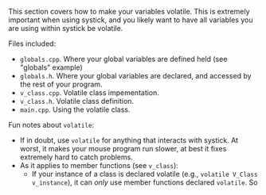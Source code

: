 This section covers how to make your variables volatile. This is extremely important when using systick, and you likely want to have all variables you are using within systick be volatile.

Files included:
* `globals.cpp`. Where your global variables are defined held (see "globals" example)
* `globals.h`.  Where your global variables are declared, and accessed by the rest of your program.
* `v_class.cpp`. Volatile class impementation.
* `v_class.h`. Volatile class definition.
* `main.cpp`. Using the volatile class.

Fun notes about `volatile`:
* If in doubt, use `volatile` for anything that interacts with systick. At worst, it makes your mouse program run slower, at best it fixes extremely hard to catch problems.
* As it applies to member functions (see `v_class`):
    - If your instance of a class is declared volatile (e.g., `volatile V_Class v_instance`), it can _only_ use member functions declared `volatile`. So